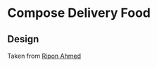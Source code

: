 # Compose Delivery Food


## Design

Taken from [Ripon Ahmed](https://www.uplabs.com/posts/food-delivery-mobile-app-879e8dfc-69c5-4d86-aa4a-debb7f3c1d10#)